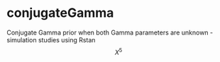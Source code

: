 # conjugateGamma
Conjugate Gamma prior when both Gamma parameters are unknown - simulation studies using Rstan
$$X^5$$
